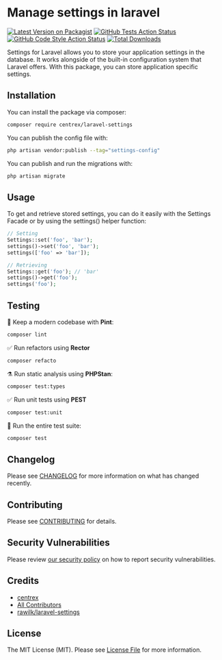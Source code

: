# Manage settings in laravel

[![Latest Version on Packagist](https://img.shields.io/packagist/v/centrex/laravel-settings.svg?style=flat-square)](https://packagist.org/packages/centrex/laravel-settings)
[![GitHub Tests Action Status](https://img.shields.io/github/actions/workflow/status/centrex/laravel-settings/run-tests.yml?branch=main&label=tests&style=flat-square)](https://github.com/centrex/laravel-settings/actions?query=workflow%3Arun-tests+branch%3Amain)
[![GitHub Code Style Action Status](https://img.shields.io/github/actions/workflow/status/centrex/laravel-settings/fix-php-code-style-issues.yml?branch=main&label=code%20style&style=flat-square)](https://github.com/centrex/laravel-settings/actions?query=workflow%3A"Fix+PHP+code+style+issues"+branch%3Amain)
[![Total Downloads](https://img.shields.io/packagist/dt/centrex/laravel-settings?style=flat-square)](https://packagist.org/packages/centrex/laravel-settings)

Settings for Laravel allows you to store your application settings in the database. It works alongside of the built-in configuration system that Laravel offers. With this package, you can store application specific settings.

## Installation

You can install the package via composer:

```bash
composer require centrex/laravel-settings
```

You can publish the config file with:

```bash
php artisan vendor:publish --tag="settings-config"
```

You can publish and run the migrations with:

```bash
php artisan migrate
```

## Usage

To get and retrieve stored settings, you can do it easily with the Settings Facade or by using the settings() helper function:

```php
// Setting
Settings::set('foo', 'bar');
settings()->set('foo', 'bar');
settings(['foo' => 'bar']);

// Retrieving
Settings::get('foo'); // 'bar'
settings()->get('foo');
settings('foo');
```

## Testing

🧹 Keep a modern codebase with **Pint**:
```bash
composer lint
```

✅ Run refactors using **Rector**
```bash
composer refacto
```

⚗️ Run static analysis using **PHPStan**:
```bash
composer test:types
```

✅ Run unit tests using **PEST**
```bash
composer test:unit
```

🚀 Run the entire test suite:
```bash
composer test
```

## Changelog

Please see [CHANGELOG](CHANGELOG.md) for more information on what has changed recently.

## Contributing

Please see [CONTRIBUTING](CONTRIBUTING.md) for details.

## Security Vulnerabilities

Please review [our security policy](../../security/policy) on how to report security vulnerabilities.

## Credits

- [centrex](https://github.com/centrex)
- [All Contributors](../../contributors)
- [rawilk/laravel-settings](https://github.com/rawilk/laravel-settings)

## License

The MIT License (MIT). Please see [License File](LICENSE.md) for more information.
